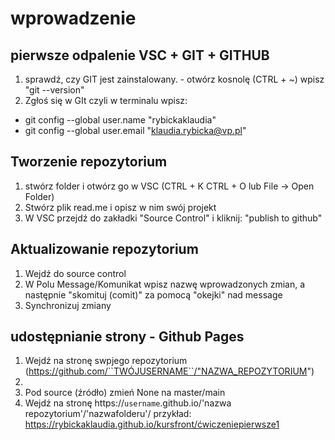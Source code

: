 # wprowadzenie

## pierwsze odpalenie VSC + GIT + GITHUB
1. sprawdź, czy GIT jest zainstalowany. - otwórz kosnolę (CTRL + ~)
wpisz "git --version"
2. Zgłoś się w GIt czyli w terminalu wpisz:
- git config --global user.name "rybickaklaudia"
- git config --global user.email "klaudia.rybicka@vp.pl"


## Tworzenie repozytorium
1. stwórz folder i otwórz go w VSC (CTRL + K CTRL + O lub File -> Open Folder)
2. Stwórz plik read.me i opisz w nim swój projekt
3. W VSC przejdź do zakładki "Source Control" i kliknij: "publish to github"

## Aktualizowanie repozytorium
1. Wejdź do source control
2. W Polu Message/Komunikat wpisz nazwę wprowadzonych zmian, a następnie "skomituj (comit)" za pomocą "okejki" nad message
3. Synchronizuj zmiany

## udostępnianie strony - Github Pages
1. Wejdź na stronę swpjego repozytorium (https://github.com/``TWÓJUSERNAME``/"NAZWA_REPOZYTORIUM")
2.
3. Pod source (źródło) zmień None na master/main
4. Wejdź na stronę https://`username`.github.io/'nazwa repozytorium'/'nazwafolderu'/
przykład: https://rybickaklaudia.github.io/kursfront/ćwiczeniepierwsze1

